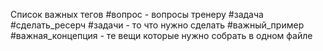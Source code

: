 Список важных тегов
#вопрос - вопросы тренеру
#задача #сделать_ресерч #задачи - то что нужно сделать
#важный_пример #важная_концепция - те вещи которые нужно собрать в одном файле
